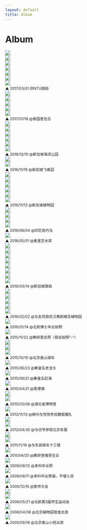 ```yaml
---
layout: default
title: Album
---
```


# Album

<div class="figure">
  <img src="{{ site.baseurl }}/img/album/2017-03-01.jpg"> <br />  
  <img src="{{ site.baseurl }}/img/album/2017-03-01-2.jpg"> <br />
  <img src="{{ site.baseurl }}/img/album/2017-03-01-3.jpg"> <br />
  <img src="{{ site.baseurl }}/img/album/2017-03-01-4.jpg"> <br />
  <img src="{{ site.baseurl }}/img/album/2017-03-01-5.jpg"> <br />
  <img src="{{ site.baseurl }}/img/album/2017-03-01-6.jpg"> <br />
  <img src="{{ site.baseurl }}/img/album/2017-03-01-7.jpg">   
</div>
<small>▲ 2017/03/01 @NTU随拍</small>

<div class="figure">
  <img src="{{ site.baseurl }}/img/album/2017-01-18.jpg"> <br />  
  <img src="{{ site.baseurl }}/img/album/2017-01-18-2.jpg"> <br />
  <img src="{{ site.baseurl }}/img/album/2017-01-18-3.jpg"> <br />
  <img src="{{ site.baseurl }}/img/album/2017-01-18-4.jpg"> <br />
  <img src="{{ site.baseurl }}/img/album/2017-01-18-5.jpg"> 
</div>
<small>▲ 2017/01/18 @泰国普吉岛</small>

<div class="figure">
  <img src="{{ site.baseurl }}/img/album/2016-12-10.jpg"> <br />  
  <img src="{{ site.baseurl }}/img/album/2016-12-10-2.jpg"> <br />
  <img src="{{ site.baseurl }}/img/album/2016-12-10-3.jpg"> <br />
  <img src="{{ site.baseurl }}/img/album/2016-12-10-4.jpg"> <br />
  <img src="{{ site.baseurl }}/img/album/2016-12-10-5.jpg"> <br />
  <img src="{{ site.baseurl }}/img/album/2016-12-10-6.jpg"> 
</div>
<small>▲ 2016/12/10 @新加坡海滨公园</small>

<div class="figure">
  <img src="{{ site.baseurl }}/img/album/2016-11-19.jpg"> <br />  
  <img src="{{ site.baseurl }}/img/album/2016-11-19-2.jpg"> 
</div>
<small>▲ 2016/11/19 @新加坡飞禽园</small>

<div class="figure">
  <img src="{{ site.baseurl }}/img/album/2016-11-13.jpg"> <br />  
  <img src="{{ site.baseurl }}/img/album/2016-11-13-2.jpg"> <br />
  <img src="{{ site.baseurl }}/img/album/2016-11-13-3.jpg"> <br />
  <img src="{{ site.baseurl }}/img/album/2016-11-13-4.jpg"> <br />
  <img src="{{ site.baseurl }}/img/album/2016-11-13-5.jpg"> <br />
  <img src="{{ site.baseurl }}/img/album/2016-11-13-6.jpg"> 
</div>
<small>▲ 2016/11/13 @新加坡植物园</small>

<div class="figure">
  <img src="{{ site.baseurl }}/img/album/2016-06-04.jpg"> <br />  
  <img src="{{ site.baseurl }}/img/album/2016-06-04-2.jpg"> <br />
  <img src="{{ site.baseurl }}/img/album/2016-06-04-3.jpg"> <br />
  <img src="{{ site.baseurl }}/img/album/2016-06-04-4.jpg"> 
</div>
<small>▲ 2016/06/04 @印尼民丹岛</small>

<div class="figure">
  <img src="{{ site.baseurl }}/img/album/2016-05-01.jpg">
</div>
<small>▲ 2016/05/01 @麦里芝水库</small>

<div class="figure">
  <img src="{{ site.baseurl }}/img/album/2016-03-14.jpg"> <br />  
  <img src="{{ site.baseurl }}/img/album/2016-03-14-2.jpg"> <br />
  <img src="{{ site.baseurl }}/img/album/2016-03-14-3.jpg"> <br />
  <img src="{{ site.baseurl }}/img/album/2016-03-14-4.jpg"> <br />
  <img src="{{ site.baseurl }}/img/album/2016-03-14-5.jpg"> <br />
  <img src="{{ site.baseurl }}/img/album/2016-03-14-6.jpg"> <br /> 
  <img src="{{ site.baseurl }}/img/album/2016-03-14-7.jpg"> <br />
  <img src="{{ site.baseurl }}/img/album/2016-03-14-8.jpg"> 
</div>
<small>▲ 2016/03/14 @新加坡随拍</small>

<div class="figure">
  <img src="{{ site.baseurl }}/img/album/2016-02-02.jpg"> <br />  
  <img src="{{ site.baseurl }}/img/album/2016-02-02-2.jpg"> <br />
  <img src="{{ site.baseurl }}/img/album/2016-02-02-3.jpg"> <br />
  <img src="{{ site.baseurl }}/img/album/2016-02-02-4.jpg"> <br />
  <img src="{{ site.baseurl }}/img/album/2016-02-02-5.jpg">
</div>
<small>▲ 2016/02/02 @与友同游武汉黄鹤楼及植物园</small>

<div class="figure">
<a href="{{ site.baseurl }}/img/album/2016-01-14-big.jpg" target="_blank">
  <img src="{{ site.baseurl }}/img/album/2016-01-14.jpg">
</a>
</div>
<small>▲ 2016/01/14 @北航博士毕业拍照</small>

<div class="figure">
  <img src="{{ site.baseurl }}/img/album/2015-11-22.jpg">  
</div>
<small>▲ 2015/11/22 @教研室合照（我在拍照^-^）</small>

<div class="figure">
  <img src="{{ site.baseurl }}/img/album/2015-10-10-1.jpg"> <br /> 
  <img src="{{ site.baseurl }}/img/album/2015-10-10-2.jpg"> <br />
  <img src="{{ site.baseurl }}/img/album/2015-10-10-3.jpg">  
</div>
<small>▲ 2015/10/10 @北京香山骑车</small>

<div class="figure">
  <img src="{{ site.baseurl }}/img/album/2015-06-23.jpg">  
</div>
<small>▲ 2015/06/23 @秦皇岛老龙头</small>

<div class="figure">
  <img src="{{ site.baseurl }}/img/album/2015-06-21.jpg">  
</div>
<small>▲ 2015/06/21 @秦皇岛赶海</small>

<div class="figure">
  <img src="{{ site.baseurl }}/img/album/2015-04-21.jpg">  
</div>
<small>▲ 2015/04/21 @景德镇</small>

<div class="figure">
  <img src="{{ site.baseurl }}/img/album/2015-03-06-1.jpg"> <br />
  <img src="{{ site.baseurl }}/img/album/2015-03-06-2.jpg">  
</div>
<small>▲ 2015/03/06 @湖北省博物馆</small>

<div class="figure">
  <img src="{{ site.baseurl }}/img/album/2012-11-13.jpg">
</div>
<small>▲ 2012/11/13 @柳州与悦悦参加健斌婚礼</small>

<div class="figure">
  <img src="{{ site.baseurl }}/img/album/2012-04-30.jpg"> <br />
  <img src="{{ site.baseurl }}/img/album/2012-04-30-2.jpg">  
</div>
<small>▲ 2012/04/30 @与仿爷参观北京车展</small>

<div class="figure">
  <img src="{{ site.baseurl }}/img/album/2011-11-19.jpg"> <br />
  <img src="{{ site.baseurl }}/img/album/2011-11-19-2.jpg">  
</div>
<small>▲ 2011/11/19 @与东辰骑车十三陵</small>

<div class="figure">
  <img src="{{ site.baseurl }}/img/album/2011-04-25.jpg"> 
</div>
<small>▲ 2011/04/25 @教研室强哥生日</small>

<div class="figure">
  <img src="{{ site.baseurl }}/img/album/2009-06-12.jpg"> 
</div>
<small>▲ 2009/06/12 @本科毕业照</small>

<div class="figure">
  <img src="{{ site.baseurl }}/img/album/2009-06-11.jpg"> 
</div>
<small>▲ 2009/06/11 @本科毕业聚餐，不堪入目</small>

<div class="figure">
  <img src="{{ site.baseurl }}/img/album/2006-12-16.jpg"> 
</div>
<small>▲ 2006/12/16 @誓师大会</small>

<div class="figure">
  <img src="{{ site.baseurl }}/img/album/2006-05-21.jpg"> <br />
  <img src="{{ site.baseurl }}/img/album/2006-05-21-2.jpg">  
</div>
<small>▲ 2006/05/21 @北航第3届师生运动会</small>

<div class="figure">
  <img src="{{ site.baseurl }}/img/album/2006-04-08.jpg">  
</div>
<small>▲ 2006/04/08 @北京植物园宿舍出游</small>

<div class="figure">
  <img src="{{ site.baseurl }}/img/album/2005-09-18.jpg">  
</div>
<small>▲ 2005/09/18 @北京香山小班出游</small>